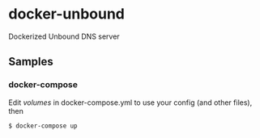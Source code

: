 # docker-unbound
Dockerized Unbound DNS server

## Samples
### docker-compose
Edit *volumes* in docker-compose.yml to use your config (and other files), then

```shell
$ docker-compose up
```
